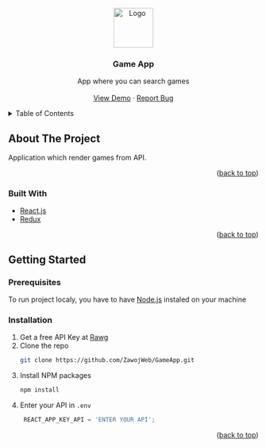<div id="top"></div>

<!-- PROJECT LOGO -->
<br />
<div align="center">
  <a href="https://github.com/github_username/repo_name">
    <img src="images/logo.png" alt="Logo" width="80" height="80">
  </a>

<h3 align="center">Game App</h3>

  <p align="center">
    App where you can search games
    <br />
    <br />
    <a href="https://game-app-3mptu.ondigitalocean.app/">View Demo</a>
    ·
    <a href="https://github.com/ZawojWeb/GameApp">Report Bug</a>
  </p>
</div>

<details>
  <summary>Table of Contents</summary>
  <ol>
    <li>
      <a href="#about-the-project">About The Project</a>
      <ul>
        <li><a href="#built-with">Built With</a></li>
      </ul>
    </li>
    <li>
      <a href="#getting-started">Getting Started</a>
      <ul>
        <li><a href="#prerequisites">Prerequisites</a></li>
        <li><a href="#installation">Installation</a></li>
      </ul>
    </li>
  </ol>
</details>

<!-- ABOUT THE PROJECT -->
## About The Project

Application which render games from API. 

<p align="right">(<a href="#top">back to top</a>)</p>

### Built With

* [React.js](https://reactjs.org/)
* [Redux](https://redux.js.org/)


<p align="right">(<a href="#top">back to top</a>)</p>

<!-- GETTING STARTED -->
## Getting Started

### Prerequisites

To run project localy, you have to have [Node.js](https://nodejs.org/en/download/) instaled on your machine


### Installation

1. Get a free API Key at [Rawg](https://rawg.io/)
2. Clone the repo
   ```sh
   git clone https://github.com/ZawojWeb/GameApp.git
   ```
3. Install NPM packages
   ```sh
   npm install
   ```
4. Enter your API in `.env`
   ```js
    REACT_APP_KEY_API = 'ENTER YOUR API';
   ```

<p align="right">(<a href="#top">back to top</a>)</p>
